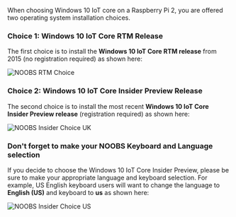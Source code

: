 When choosing Windows 10 IoT core on a Raspberry Pi 2, you are offered two operating system installation choices. 

### Choice 1: Windows 10 IoT Core RTM Release

The first choice is to install the **Windows 10 IoT Core RTM release** from 2015 (no registration required) as shown here:

![NOOBS RTM Choice]({{site.baseurl}}/Resources/images/noobs/noobs-choice-rtm.jpg)

### Choice 2: Windows 10 IoT Core Insider Preview Release 

The second choice is to install the most recent **Windows 10 IoT Core Insider Preview release** (registration required) as shown here:

![NOOBS Insider Choice UK]({{site.baseurl}}/Resources/images/noobs/noobs-insider-choice.jpg)

### Don't forget to make your NOOBS Keyboard and Language selection

If you decide to choose the Windows 10 IoT Core Insider Preview, please be sure to make your appropriate language and keyboard selection. For example, US English keyboard users will want to change the language to **English (US)** and keyboard to **us** as shown here:

![NOOBS Insider Choice US]({{site.baseurl}}/Resources/images/noobs/noobs-keyboard-choice-us.jpg)

